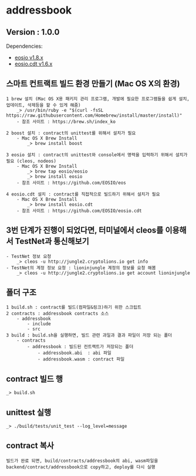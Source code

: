 # addressbook

## Version : 1.0.0

Dependencies:
* [eosio v1.8.x](https://github.com/EOSIO/eos/releases/tag/v1.7.3)
* [eosio.cdt v1.6.x](https://github.com/EOSIO/eosio.cdt/releases/tag/v1.6.1)

## 스마트 컨트랙트 빌드 환경 만들기 (Mac OS X의 환경)
    1 brew 설치 (Mac OS X용 패키지 관리 프로그램, 개발에 필요한 프로그램들을 쉽게 설치, 업데이트, 삭제등을 할 수 있게 해줌)
        _> /usr/bin/ruby -e "$(curl -fsSL https://raw.githubusercontent.com/Homebrew/install/master/install)"
        - 참조 사이트 : https://brew.sh/index_ko

    2 boost 설치 : contract의 unittest를 위해서 설치가 필요
        - Mac OS X Brew Install
            _> brew install boost

    3 eosio 설치 : contract의 unittest와 console에서 명력을 입력하기 위해서 설치가 필요 (cleos, nodeos)
        - Mac OS X Brew Install
            _> brew tap eosio/eosio
            _> brew install eosio
        - 참조 사이트 : https://github.com/EOSIO/eos

    4 eosio.cdt 설치 : contract를 직접적으로 빌드하기 위해서 설치가 필요
        - Mac OS X Brew Install
            _> brew install eosio.cdt
        - 참조 사이트 : https://github.com/EOSIO/eosio.cdt

## 3번 단계가 진행이 되었다면, 터미널에서 cleos를 이용해서 TestNet과 통신해보기
    - TestNet 정보 요청
        _> cleos -u http://jungle2.cryptolions.io get info
    - TestNet의 계정 정보 요청 : lioninjungle 계정의 정보를 요청 해봄
        _> cleos -u http://jungle2.cryptolions.io get account lioninjungle

## 폴더 구조
    1 build.sh : contract를 빌드(컴파일&링크)하기 위한 스크립트
    2 contracts : addressbook contracts 소스
        - addressbook
            - include
            - src
    3 build : build.sh을 실행하면, 빌드 관련 과일과 결과 파일이 저장 되는 폴더
        - contracts
            - addressbook : 빌드된 컨트랙트가 저장되는 폴더
                - addressbook.abi  : abi 파일
                - addressbook.wasm : contract 파일

## contract 빌드 행
    _> build.sh

## unittest 실행
    _> ./build/tests/unit_test --log_level=message

## contract 복사
    빌드가 완료 되면, build/contracts/addressbook의 abi, wasm파일을 backend/contract/addressbook으로 copy하고, deploy를 다시 실행




